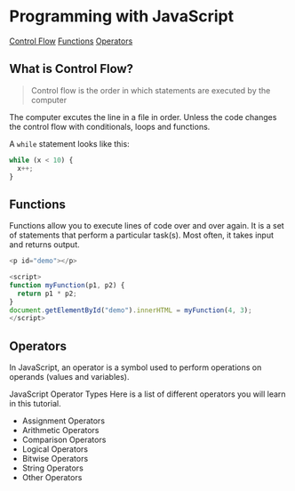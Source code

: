 # Programming with JavaScript

[Control Flow](#what-is-control-flow)
[Functions](#functions)
[Operators](#operators)

## What is Control Flow?

> Control flow is the order in which statements are executed by the computer

The computer excutes the line in a file in order.  Unless the code changes the control flow with conditionals, loops and functions.

A ```while``` statement looks like this:

```javascript
while (x < 10) {
  x++;
}
```

## Functions

Functions allow you to execute lines of code over and over again. It is a set of statements that perform a particular task(s). Most often, it takes input and returns output.

```javascript
<p id="demo"></p>

<script>
function myFunction(p1, p2) {
  return p1 * p2;
}
document.getElementById("demo").innerHTML = myFunction(4, 3);
</script>
```

## Operators

<a name="abcd"></a>

In JavaScript, an operator is a symbol used to perform operations on operands (values and variables). 

JavaScript Operator Types
Here is a list of different operators you will learn in this tutorial.

- Assignment Operators
- Arithmetic Operators
- Comparison Operators
- Logical Operators
- Bitwise Operators
- String Operators
- Other Operators







